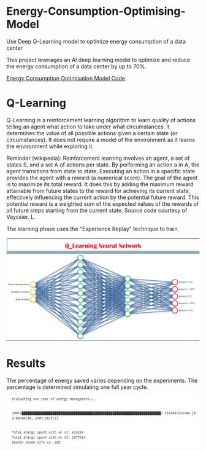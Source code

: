 # Energy-Consumption-Optimising-Model
Use Deep Q-Learning model to optimize energy consumption of a data center

This project leverages an AI deep learning model to optimize and reduce the energy consumption of a data center by up to 70%.


[Energy Consumption Optimisation Model Code](https://github.com/BlessingNehohwa/Energy-Consumption-Minimising-Model/blob/main/Energy%20Consumption%20Optimising%20%20Model-checkpoint.ipynb).
# Q-Learning
Q-Learning is a reinforcement learning algorithm to learn quality of actions telling an agent what action to take under what circumstances. It determines the value of all possible actions given a certain state (or circumstances). It does not require a model of the environment as it learns the environment while exploring it.   

Reminder (wikipedia): Reinforcement learning involves an agent, a set of states S, and a set A of actions per state. By performing an action a in A, the agent transitions from state to state. Executing an action in a specific state provides the agent with a reward (a numerical score). The goal of the agent is to maximize its total reward. It does this by adding the maximum reward attainable from future states to the reward for achieving its current state, effectively influencing the current action by the potential future reward. This potential reward is a weighted sum of the expected values of the rewards of all future steps starting from the current state. Source code courtesy of Veyssier. L.

The learning phase uses the "Experience Replay" technique to train.

![](https://github.com/BlessingNehohwa/Energy-Consumption-Minimising-Model/blob/main/Q_Learning_Neural%20_Network.png)


# Results

The percentage of energy saved varies depending on the experiments. The percentage is determined simulating one full year cycle.

![](https://github.com/BlessingNehohwa/Energy-Consumption-Minimising-Model/blob/main/Energy%20Saved.png)
